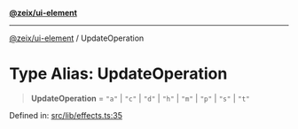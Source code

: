 [**@zeix/ui-element**](../README.md)

***

[@zeix/ui-element](../globals.md) / UpdateOperation

# Type Alias: UpdateOperation

> **UpdateOperation** = `"a"` \| `"c"` \| `"d"` \| `"h"` \| `"m"` \| `"p"` \| `"s"` \| `"t"`

Defined in: [src/lib/effects.ts:35](https://github.com/zeixcom/ui-element/blob/0d1d8bcd09361c4e51ed49d4aa52794efffd13c3/src/lib/effects.ts#L35)
